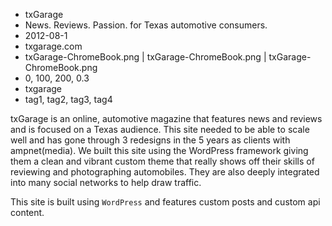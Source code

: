 * txGarage 
* News. Reviews. Passion. for Texas automotive consumers.
* 2012-08-1
* txgarage.com
* txGarage-ChromeBook.png | txGarage-ChromeBook.png | txGarage-ChromeBook.png
* 0, 100, 200, 0.3
* txgarage
* tag1, tag2, tag3, tag4

txGarage is an online, automotive magazine that features news and reviews and is focused on a Texas audience. This site needed to be able to scale well and has gone through 3 redesigns in the 5 years as clients with ampnet(media). We built this site using the WordPress framework giving them a clean and vibrant custom theme that really shows off their skills of reviewing and photographing automobiles. They are also deeply integrated into many social networks to help draw traffic.

This site is built using `WordPress` and features custom posts and custom api content.

